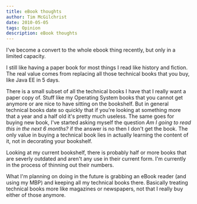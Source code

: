 ```yaml
---
title: eBook thoughts
author: Tim McGilchrist
date: 2010-05-05
tags: Opinion
description: eBook thoughts
---
```


I've become a convert to the whole ebook thing recently, but only in a limited
capacity.

I still like having a paper book for most things I read like history and
fiction. The real value comes from replacing all those technical books that you
buy, like Java EE in 5 days.

There is a small subset of all the technical books I have that I really want a
paper copy of. Stuff like my Operating System books that you cannot get anymore
or are nice to have sitting on the bookshelf. But in general technical books
date so quickly that if you're looking at something more that a year and a half
old it's pretty much useless. The same goes for buying new book, I've started
asking myself the question *Am I going to read this in the next 6 months?* if
the answer is no then I don't get the book. The only value in buying a technical
book lies in actually learning the content of it, not in decorating your
bookshelf.

Looking at my current bookshelf, there is probably half or more books that are
severly outdated and aren't any use in their current form. I'm currently in the
process of thinning out their numbers.

What I'm planning on doing in the future is grabbing an eBook reader (and using
my MBP) and keeping all my technical books there. Basically treating technical
books more like magazines or newspapers, not that I really buy either of those
anymore.
